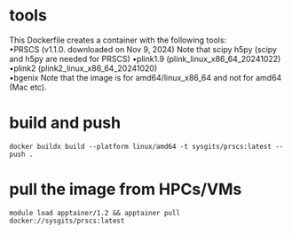 # tools
This Dockerfile creates a container with the following tools:  
•PRSCS (v1.1.0. downloaded on Nov 9, 2024) 
Note that scipy h5py (scipy and h5py are needed for PRSCS) 
•plink1.9 (plink_linux_x86_64_20241022)  
•plink2 (plink2_linux_x86_64_20241020)  
•bgenix 
Note that the image is for amd64/linux_x86_64 and not for amd64 (Mac etc).  

# build and push
`docker buildx build --platform linux/amd64 -t sysgits/prscs:latest --push .`

# pull the image from HPCs/VMs
`module load apptainer/1.2 && apptainer pull docker://sysgits/prscs:latest`
